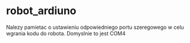 # robot_ardiuno

Nalezy pamietac o ustawieniu odpowiedniego portu szeregowego w celu wgrania kodu do robota. Domyslnie to jest COM4
